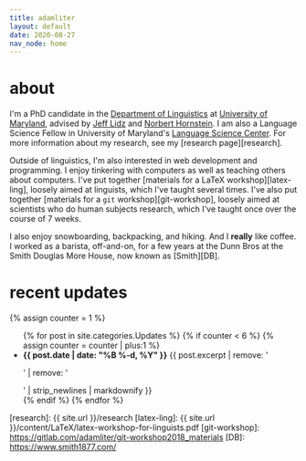 ```yaml
---
title: adamliter
layout: default
date: 2020-08-27
nav_node: home
---
```


# about

I'm a PhD candidate in the [Department of Linguistics][umd-ling] at
[University of Maryland][umd], advised by [Jeff Lidz][jeff] and [Norbert
Hornstein][norbert]. I am also a Language Science Fellow in University
of Maryland's [Language Science Center][lsc]. For more information about
my research, see my [research page][research].

Outside of linguistics, I'm also interested in web development and
programming. I enjoy tinkering with computers as well as teaching others
about computers. I've put together [materials for a LaTeX
workshop][latex-ling], loosely aimed at linguists, which I've taught
several times. I've also put together [materials for a `git`
workshop][git-workshop], loosely aimed at scientists who do human
subjects research, which I've taught once over the course of 7 weeks.

I also enjoy snowboarding, backpacking, and hiking. And I **really**
like coffee.  I worked as a barista, off-and-on, for a few years at the
Dunn Bros at the Smith Douglas More House, now known as [Smith][DB].

# recent updates

{% assign counter = 1 %}

<ul>
{% for post in site.categories.Updates %}
{% if counter < 6 %}
{% assign counter = counter | plus:1 %}
<li>
  <strong>{{ post.date | date: "%B %-d, %Y" }}</strong>
  {{ post.excerpt | remove: '<p>' | remove: '</p>' | strip_newlines | markdownify }}
</li>
{% endif %}
{% endfor %}
</ul>

[umd-ling]: https://linguistics.umd.edu/
[umd]: https://umd.edu/
[jeff]: https://jefflidz.com
[norbert]: https://linguistics.umd.edu/directory/norbert-hornstein
[lsc]: http://languagescience.umd.edu/
[research]: {{ site.url }}/research
[latex-ling]: {{ site.url }}/content/LaTeX/latex-workshop-for-linguists.pdf
[git-workshop]: https://gitlab.com/adamliter/git-workshop2018_materials
[DB]: https://www.smith1877.com/

<!-- Local Variables: -->
<!-- mode: markdown -->
<!-- coding: utf-8 -->
<!-- fill-column: 72 -->
<!-- End: -->
